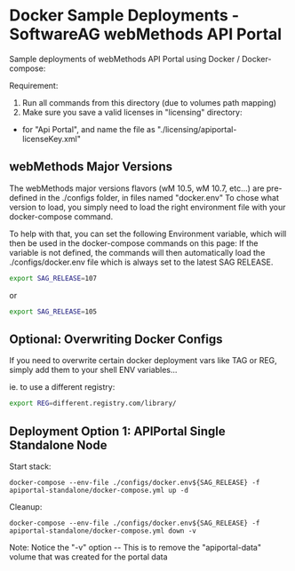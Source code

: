 # Docker Sample Deployments - SoftwareAG webMethods API Portal

Sample deployments of webMethods API Portal using Docker / Docker-compose:

Requirement: 

1) Run all commands from this directory (due to volumes path mapping)
2) Make sure you save a valid licenses in "licensing" directory:
 - for "Api Portal", and name the file as "./licensing/apiportal-licenseKey.xml"

## webMethods Major Versions

The webMethods major versions flavors (wM 10.5, wM 10.7, etc...) are pre-defined in the ./configs folder, in files named "docker.env<version>"
To chose what version to load, you simply need to load the right environment file with your docker-compose command.

To help with that, you can set the following Environment variable, which will then be used in the docker-compose commands on this page:
If the variable is not defined, the commands will then automatically load the ./configs/docker.env file which is always set to the latest SAG RELEASE.

```bash
export SAG_RELEASE=107
```

or 

```bash
export SAG_RELEASE=105
```
## Optional: Overwriting Docker Configs

If you need to overwrite certain docker deployment vars like TAG or REG, simply add them to your shell ENV variables...

ie. to use a different registry:

```bash
export REG=different.registry.com/library/ 
```

## Deployment Option 1: APIPortal Single Standalone Node

Start stack:

```
docker-compose --env-file ./configs/docker.env${SAG_RELEASE} -f apiportal-standalone/docker-compose.yml up -d
```

Cleanup:

```
docker-compose --env-file ./configs/docker.env${SAG_RELEASE} -f apiportal-standalone/docker-compose.yml down -v
```

Note: Notice the "-v" option -- This is to remove the "apiportal-data" volume that was created for the portal data